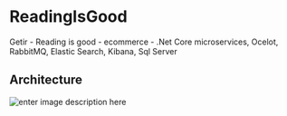 # ReadingIsGood
Getir - Reading is good - ecommerce - .Net Core microservices, Ocelot, RabbitMQ, Elastic Search, Kibana, Sql Server

## Architecture
![enter image description here](https://user-images.githubusercontent.com/11176913/113098468-2b0fa400-9201-11eb-8b99-07faa71bd9d0.png)
